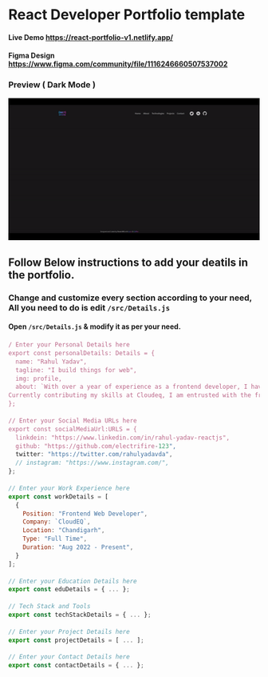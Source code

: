 # React Developer Portfolio template
#### Live Demo https://react-portfolio-v1.netlify.app/
#### Figma Design https://www.figma.com/community/file/1116246660507537002
### Preview ( Dark Mode )

<img src="/preview.gif" alt="preview" width="600px" />

## Follow Below instructions to add your deatils in the portfolio.

### Change and customize every section according to your need, All you need to do is edit `/src/Details.js`

#### Open `/src/Details.js` & modify it as per your need.

```javascript
/ Enter your Personal Details here
export const personalDetails: Details = {
  name: "Rahul Yadav",
  tagline: "I build things for web",
  img: profile,
  about: `With over a year of experience as a frontend developer, I have honed my expertise in a range of essential technologies, including ReactJS, JavaScript, TypeScript, CSS, Bootstrap, and HTML. I am well-versed in version control using GitHub, and proficient in project management tools such as Jira. In addition, I have experience working with performance monitoring tools like New Relic, and have even developed custom visualizations. My skills extend to serverless architecture using AWS Lambda.
Currently contributing my skills at Cloudeq, I am entrusted with the frontend responsibilities for a high-profile McDonald's project. Through this experience, I have gained valuable insights into advanced concepts like Redux, context management, and the utilization of React Form Hooks. My dedication to creating seamless user interfaces drives me to excel in the UI developer role, bringing innovation and efficiency to your team.`,
};

// Enter your Social Media URLs here
export const socialMediaUrl:URLS = {
  linkdein: "https://www.linkedin.com/in/rahul-yadav-reactjs",
  github: "https://github.com/electrifire-123",
  twitter: "https://twitter.com/rahulyadavda",
  // instagram: "https://www.instagram.com/",
};

// Enter your Work Experience here
export const workDetails = [
  {
    Position: "Frontend Web Developer",
    Company: `CloudEQ`,
    Location: "Chandigarh",
    Type: "Full Time",
    Duration: "Aug 2022 - Present",
  }
];

// Enter your Education Details here
export const eduDetails = { ... };

// Tech Stack and Tools
export const techStackDetails = { ... };

// Enter your Project Details here
export const projectDetails = [ ... ];

// Enter your Contact Details here
export const contactDetails = { ... };
```